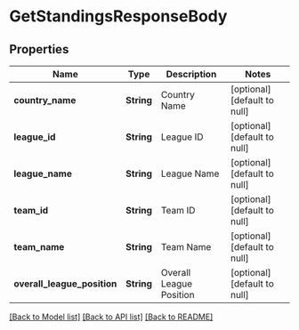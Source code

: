 # GetStandingsResponseBody
## Properties

| Name | Type | Description | Notes |
|------------ | ------------- | ------------- | -------------|
| **country\_name** | **String** | Country Name | [optional] [default to null] |
| **league\_id** | **String** | League ID | [optional] [default to null] |
| **league\_name** | **String** | League Name | [optional] [default to null] |
| **team\_id** | **String** | Team ID | [optional] [default to null] |
| **team\_name** | **String** | Team Name | [optional] [default to null] |
| **overall\_league\_position** | **String** | Overall League Position | [optional] [default to null] |

[[Back to Model list]](../README.md#documentation-for-models) [[Back to API list]](../README.md#documentation-for-api-endpoints) [[Back to README]](../README.md)

